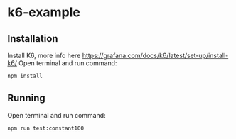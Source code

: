 # k6-example

## Installation

Install K6, more info here https://grafana.com/docs/k6/latest/set-up/install-k6/
Open terminal and run command:
```bash
npm install
```

## Running
Open terminal and run command: 
```bash
npm run test:constant100
```